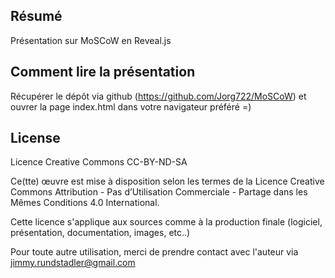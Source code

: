 ## Résumé

Présentation sur MoSCoW en Reveal.js

## Comment lire la présentation

Récupérer le dépôt via github (https://github.com/Jorg722/MoSCoW) et ouvrer la page index.html dans votre navigateur préféré =)

## License

Licence Creative Commons CC-BY-ND-SA

Ce(tte) œuvre est mise à disposition selon les termes de la Licence Creative Commons Attribution - Pas d’Utilisation Commerciale - Partage dans les Mêmes Conditions 4.0 International.

Cette licence s'applique aux sources comme à la production finale (logiciel, présentation, documentation, images, etc..)

Pour toute autre utilisation, merci de prendre contact avec l'auteur via jimmy.rundstadler@gmail.com
